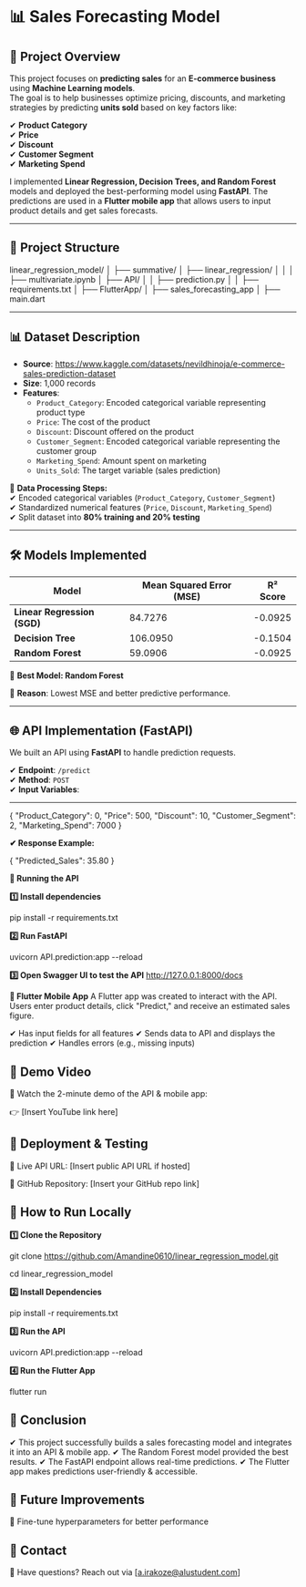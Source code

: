 # 📊 Sales Forecasting Model 

## 🚀 Project Overview  
This project focuses on **predicting sales** for an **E-commerce business** using **Machine Learning models**.  
The goal is to help businesses optimize pricing, discounts, and marketing strategies by predicting **units sold** based on key factors like:  

✔ **Product Category**  
✔ **Price**  
✔ **Discount**  
✔ **Customer Segment**  
✔ **Marketing Spend**  

I implemented **Linear Regression, Decision Trees, and Random Forest** models and deployed the best-performing model using **FastAPI**. The predictions are used in a **Flutter mobile app** that allows users to input product details and get sales forecasts.  

---

## 📂 Project Structure  

linear_regression_model/
│
├── summative/
│   ├── linear_regression/
│
│   │   ├── multivariate.ipynb
│   ├── API/
│   │   ├── prediction.py
│   │   ├── requirements.txt
│   ├── FlutterApp/
│       ├── sales_forecasting_app
│           ├── main.dart


---

## 📊 Dataset Description  

- **Source**: https://www.kaggle.com/datasets/nevildhinoja/e-commerce-sales-prediction-dataset  
- **Size**: 1,000 records 
- **Features**:  
  - `Product_Category`: Encoded categorical variable representing product type  
  - `Price`: The cost of the product  
  - `Discount`: Discount offered on the product  
  - `Customer_Segment`: Encoded categorical variable representing the customer group  
  - `Marketing_Spend`: Amount spent on marketing  
  - `Units_Sold`: The target variable (sales prediction)  

📌 **Data Processing Steps:**  
✔ Encoded categorical variables (`Product_Category`, `Customer_Segment`)  
✔ Standardized numerical features (`Price`, `Discount`, `Marketing_Spend`)  
✔ Split dataset into **80% training and 20% testing**  

---

## 🛠️ Models Implemented  

| Model               | Mean Squared Error (MSE) | R² Score |
|---------------------|------------------------|----------|
| **Linear Regression (SGD)** | 84.7276  | -0.0925  |
| **Decision Tree**  | 106.0950  | -0.1504  |
| **Random Forest**  | 59.0906  | -0.0925  |

🎯 **Best Model: Random Forest**  

📌 **Reason**: Lowest MSE and better predictive performance.  

---

## 🌐 API Implementation (FastAPI)  

We built an API using **FastAPI** to handle prediction requests.  

✔ **Endpoint**: `/predict`  
✔ **Method**: `POST`  
✔ **Input Variables**:  

---

{
  "Product_Category": 0,
  "Price": 500,
  "Discount": 10,
  "Customer_Segment": 2,
  "Marketing_Spend": 7000
}

**✔ Response Example:**

{
  "Predicted_Sales": 35.80
}

**🚀 Running the API**

**1️⃣ Install dependencies**

pip install -r requirements.txt

**2️⃣ Run FastAPI**

uvicorn API.prediction:app --reload

**3️⃣ Open Swagger UI to test the API**
http://127.0.0.1:8000/docs

**📱 Flutter Mobile App**
A Flutter app was created to interact with the API. Users enter product details, click "Predict," and receive an estimated sales figure.

✔ Has input fields for all features
✔ Sends data to API and displays the prediction
✔ Handles errors (e.g., missing inputs)
 
## 🎥 Demo Video

📌 Watch the 2-minute demo of the API & mobile app:

👉 [Insert YouTube link here]

## 🚀 Deployment & Testing

📌 Live API URL: [Insert public API URL if hosted]

📌 GitHub Repository: [Insert your GitHub repo link]

## 📌 How to Run Locally

**1️⃣ Clone the Repository**

git clone https://github.com/Amandine0610/linear_regression_model.git

cd linear_regression_model

**2️⃣ Install Dependencies**

pip install -r requirements.txt

**3️⃣ Run the API**

uvicorn API.prediction:app --reload

**4️⃣ Run the Flutter App**

flutter run

## 📌 Conclusion

✔ This project successfully builds a sales forecasting model and integrates it into an API & mobile app.
✔ The Random Forest model provided the best results.
✔ The FastAPI endpoint allows real-time predictions.
✔ The Flutter app makes predictions user-friendly & accessible.


## 🚀 Future Improvements

🔹 Fine-tune hyperparameters for better performance

## 📩 Contact

📌 Have questions? Reach out via [a.irakoze@alustudent.com]